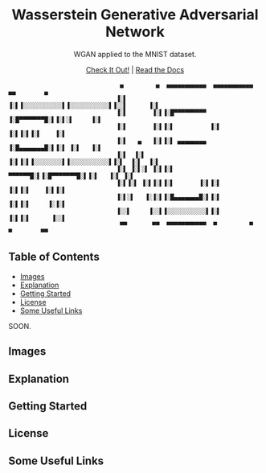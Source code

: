 <h1 align="center">
Wasserstein Generative Adversarial Network
</h1> 



<p align="center">WGAN applied to the MNIST dataset.</p>

<p align="center"><a href="#site">Check It Out!</a> | <a href="#documentation">Read the Docs</a></p>

```
                               ▄         ▄  ▄▄▄▄▄▄▄▄▄▄▄  ▄▄▄▄▄▄▄▄▄▄▄  ▄▄        ▄ 
                              ▐░▌       ▐░▌▐░░░░░░░░░░░▌▐░░░░░░░░░░░▌▐░░▌      ▐░▌
                              ▐░▌       ▐░▌▐░█▀▀▀▀▀▀▀▀▀ ▐░█▀▀▀▀▀▀▀█░▌▐░▌░▌     ▐░▌
                              ▐░▌       ▐░▌▐░▌          ▐░▌       ▐░▌▐░▌▐░▌    ▐░▌
                              ▐░▌   ▄   ▐░▌▐░▌ ▄▄▄▄▄▄▄▄ ▐░█▄▄▄▄▄▄▄█░▌▐░▌ ▐░▌   ▐░▌
                              ▐░▌  ▐░▌  ▐░▌▐░▌▐░░░░░░░░▌▐░░░░░░░░░░░▌▐░▌  ▐░▌  ▐░▌
                              ▐░▌ ▐░▌░▌ ▐░▌▐░▌ ▀▀▀▀▀▀█░▌▐░█▀▀▀▀▀▀▀█░▌▐░▌   ▐░▌ ▐░▌
                              ▐░▌▐░▌ ▐░▌▐░▌▐░▌       ▐░▌▐░▌       ▐░▌▐░▌    ▐░▌▐░▌
                              ▐░▌░▌   ▐░▐░▌▐░█▄▄▄▄▄▄▄█░▌▐░▌       ▐░▌▐░▌     ▐░▐░▌
                              ▐░░▌     ▐░░▌▐░░░░░░░░░░░▌▐░▌       ▐░▌▐░▌      ▐░░▌
                               ▀▀       ▀▀  ▀▀▀▀▀▀▀▀▀▀▀  ▀         ▀  ▀        ▀▀ 

```


## Table of Contents
- [Images](#images)
- [Explanation](#explanation)
- [Getting Started](#getting-started)
- [License](#license)
- [Some Useful Links](#some-useful-links)
 
 SOON.

## Images

## Explanation

## Getting Started

## License

## Some Useful Links




